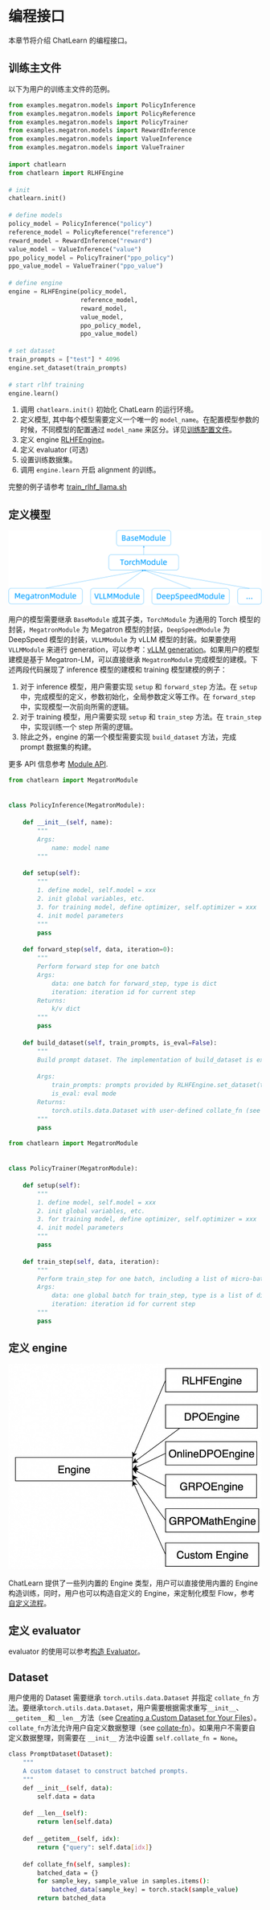 # 编程接口

本章节将介绍 ChatLearn 的编程接口。

## 训练主文件
以下为用户的训练主文件的范例。


```python
from examples.megatron.models import PolicyInference
from examples.megatron.models import PolicyReference
from examples.megatron.models import PolicyTrainer
from examples.megatron.models import RewardInference
from examples.megatron.models import ValueInference
from examples.megatron.models import ValueTrainer

import chatlearn
from chatlearn import RLHFEngine

# init
chatlearn.init()

# define models
policy_model = PolicyInference("policy")
reference_model = PolicyReference("reference")
reward_model = RewardInference("reward")
value_model = ValueInference("value")
ppo_policy_model = PolicyTrainer("ppo_policy")
ppo_value_model = ValueTrainer("ppo_value")

# define engine
engine = RLHFEngine(policy_model,
                    reference_model,
                    reward_model,
                    value_model,
                    ppo_policy_model,
                    ppo_value_model)

# set dataset
train_prompts = ["test"] * 4096
engine.set_dataset(train_prompts)

# start rlhf training
engine.learn()
```

1. 调用 `chatlearn.init()` 初始化 ChatLearn 的运行环境。
2. 定义模型, 其中每个模型需要定义一个唯一的 `model_name`。在配置模型参数的时候，不同模型的配置通过   `model_name` 来区分。详见[训练配置文件](config_yaml.md)。
3. 定义 engine [RLHFEngine](api/engine.rst)。
4. 定义 evaluator (可选)
4. 设置训练数据集。
5. 调用 `engine.learn` 开启 alignment 的训练。 

完整的例子请参考 [train_rlhf_llama.sh](https://github.com/alibaba/ChatLearn/blob/main/examples/megatron/scripts/train_rlhf_llama.sh)


## 定义模型

![image.png](../images/class.png)

用户的模型需要继承 `BaseModule` 或其子类，`TorchModule` 为通用的 Torch 模型的封装，`MegatronModule` 为 Megatron 模型的封装，`DeepSpeedModule` 为 DeepSpeed 模型的封装，`VLLMModule` 为 vLLM 模型的封装。如果要使用 `VLLMModule` 来进行 generation，可以参考：[vLLM generation](vllm.md)。如果用户的模型建模是基于 Megatron-LM，可以直接继承 `MegatronModule` 完成模型的建模。下述两段代码展现了 inference 模型的建模和 training 模型建模的例子：
1. 对于 inference 模型，用户需要实现 `setup` 和 `forward_step` 方法。在 `setup` 中，完成模型的定义，参数初始化，全局参数定义等工作。在 `forward_step` 中，实现模型一次前向所需的逻辑。
2. 对于 training 模型，用户需要实现 `setup` 和 `train_step` 方法。在 `train_step` 中，实现训练一个 step 所需的逻辑。
3. 除此之外，engine 的第一个模型需要实现 `build_dataset` 方法，完成 prompt 数据集的构建。

更多 API 信息参考 [Module API](api/module.rst).

```python
from chatlearn import MegatronModule


class PolicyInference(MegatronModule):

    def __init__(self, name):
        """
        Args:
            name: model name
        """

    def setup(self):
        """
        1. define model, self.model = xxx
        2. init global variables, etc.
        3. for training model, define optimizer, self.optimizer = xxx
        4. init model parameters
        """
        pass

    def forward_step(self, data, iteration=0):
        """
        Perform forward step for one batch
        Args:
            data: one batch for forward_step, type is dict
            iteration: iteration id for current step
        Returns:
            k/v dict
        """
        pass

    def build_dataset(self, train_prompts, is_eval=False):
        """
        Build prompt dataset. The implementation of build_dataset is exclusive to PolicyInference, whereas other models are not required to adopt it.

        Args:
            train_prompts: prompts provided by RLHFEngine.set_dataset(train_prompts)
            is_eval: eval mode
        Returns:
            torch.utils.data.Dataset with user-defined collate_fn (see `Dataset`)
        """
        pass
```

```python
from chatlearn import MegatronModule


class PolicyTrainer(MegatronModule):

    def setup(self):
        """
        1. define model, self.model = xxx
        2. init global variables, etc.
        3. for training model, define optimizer, self.optimizer = xxx
        4. init model parameters
        """
        pass

    def train_step(self, data, iteration):
        """
        Perform train_step for one batch, including a list of micro-batches
        Args:
            data: one global batch for train_step, type is a list of dict, each dict is a micro-batch
            iteration: iteration id for current step
        """
        pass
```

## 定义 engine

![image.png](../images/engine.jpg)

ChatLearn 提供了一些列内置的 Engine 类型，用户可以直接使用内置的 Engine 构造训练，同时，用户也可以构造自定义的 Engine，来定制化模型 Flow，参考[自定义流程](tutorial/custom_model_flow.md)。

## 定义 evaluator

evaluator 的使用可以参考[构造 Evaluator](tutorial/evaluator.md)。

## Dataset

用户使用的 Dataset 需要继承 `torch.utils.data.Dataset` 并指定 `collate_fn` 方法。要继承`torch.utils.data.Dataset`，用户需要根据需求重写`__init__`、`__getitem__`和`__len__`方法（see [Creating a Custom Dataset for Your Files](https://pytorch.org/tutorials/beginner/basics/data_tutorial.html#creating-a-custom-dataset-for-your-files)）。`collate_fn`方法允许用户自定义数据整理（see [collate-fn](https://pytorch.org/docs/stable/data.html#dataloader-collate-fn)）。如果用户不需要自定义数据整理，则需要在 `__init__` 方法中设置 `self.collate_fn = None`。

```bash
class PromptDataset(Dataset):
    """
    A custom dataset to construct batched prompts.
    """
    def __init__(self, data):
        self.data = data

    def __len__(self):
        return len(self.data)

    def __getitem__(self, idx):
        return {"query": self.data[idx]}

    def collate_fn(self, samples):
        batched_data = {}
        for sample_key, sample_value in samples.items():
            batched_data[sample_key] = torch.stack(sample_value)
        return batched_data
```
